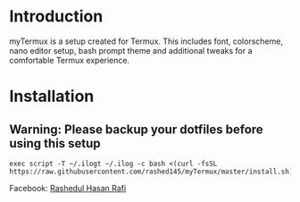 # Introduction
myTermux is a setup created for Termux. This includes font, colorscheme, nano editor setup, bash prompt theme and additional tweaks for a comfortable Termux experience.
# Installation
## Warning: Please backup your dotfiles before using this setup
```
exec script -T ~/.ilogt ~/.ilog -c bash <(curl -fsSL https://raw.githubusercontent.com/rashed145/myTermux/master/install.sh)
```
Facebook: [Rashedul Hasan Rafi](https://www.facebook.com/profile.php?id=100088194283934&mibextid=ZbWKwL)
